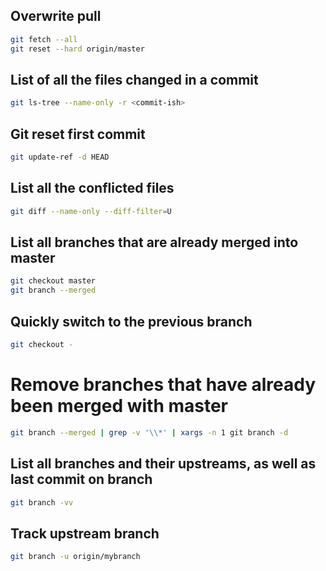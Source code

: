 ## Overwrite pull

```sh
git fetch --all
git reset --hard origin/master
```

## List of all the files changed in a commit

```sh
git ls-tree --name-only -r <commit-ish>
```

## Git reset first commit

```sh
git update-ref -d HEAD
```

## List all the conflicted files

```sh
git diff --name-only --diff-filter=U
```

## List all branches that are already merged into master

```sh
git checkout master
git branch --merged
```

## Quickly switch to the previous branch

```sh
git checkout -
```

# Remove branches that have already been merged with master
```sh
git branch --merged | grep -v '\\*' | xargs -n 1 git branch -d
```

## List all branches and their upstreams, as well as last commit on branch

```sh
git branch -vv
```

## Track upstream branch

```sh
git branch -u origin/mybranch
```
